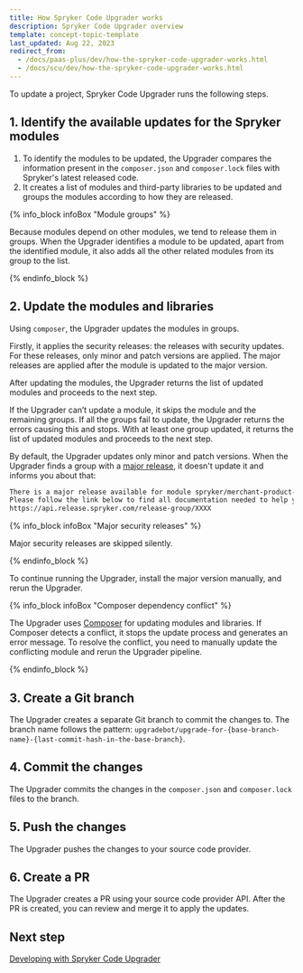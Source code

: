 ```yaml
---
title: How Spryker Code Upgrader works
description: Spryker Code Upgrader overview
template: concept-topic-template
last_updated: Aug 22, 2023
redirect_from:
  - /docs/paas-plus/dev/how-the-spryker-code-upgrader-works.html
  - /docs/scu/dev/how-the-spryker-code-upgrader-works.html
---
```


To update a project, Spryker Code Upgrader runs the following steps.

## 1. Identify the available updates for the Spryker modules

1. To identify the modules to be updated, the Upgrader compares the information present in the `composer.json` and `composer.lock` files with Spryker's latest released code.
2. It creates a list of modules and third-party libraries to be updated and groups the modules according to how they are released.

{% info_block infoBox "Module groups" %}

Because modules depend on other modules, we tend to release them in groups. When the Upgrader identifies a module to be updated, apart from the identified module, it also adds all the other related modules from its group to the list.

{% endinfo_block %}


## 2. Update the modules and libraries

Using `composer`, the Upgrader updates the modules in groups.

Firstly, it applies the security releases: the releases with security updates. For these releases, only minor and patch versions are applied. The major releases are applied after the module is updated to the major version.

After updating the modules, the Upgrader returns the list of updated modules and proceeds to the next step.

If the Upgrader can’t update a module, it skips the module and the remaining groups. If all the groups fail to update, the Upgrader returns the errors causing this and stops. With at least one group updated, it returns the list of updated modules and proceeds to the next step.

By default, the Upgrader updates only minor and patch versions. When the Upgrader finds a group with a [major release](/docs/dg/dev/architecture/module-api/semantic-versioning-major-vs.-minor-vs.-patch-release.html#what-is-a-major-release), it doesn't update it and informs you about that:

```bash
There is a major release available for module spryker/merchant-product-approval.
Please follow the link below to find all documentation needed to help you upgrade to the latest release
https://api.release.spryker.com/release-group/XXXX
```

{% info_block infoBox "Major security releases" %}

Major security releases are skipped silently.

{% endinfo_block %}


To continue running the Upgrader, install the major version manually, and rerun the Upgrader.

{% info_block infoBox "Composer dependency conflict" %}

The Upgrader uses [Composer](https://getcomposer.org/) for updating modules and libraries. If Composer detects a conflict, it stops the update process and generates an error message. To resolve the conflict, you need to manually update the conflicting module and rerun the Upgrader pipeline.

{% endinfo_block %}

## 3. Create a Git branch

The Upgrader creates a separate Git branch to commit the changes to. The branch name follows the pattern: `upgradebot/upgrade-for-{base-branch-name}-{last-commit-hash-in-the-base-branch}`.

## 4. Commit the changes

The Upgrader commits the changes in the `composer.json` and `composer.lock` files to the branch.

## 5. Push the changes

The Upgrader pushes the changes to your source code provider.

## 6. Create a PR

The Upgrader creates a PR using your source code provider API. After the PR is created, you can review and merge it to apply the updates.

## Next step

[Developing with Spryker Code Upgrader](/docs/scu/dev/developing-with-spryker-code-upgrader.html)
